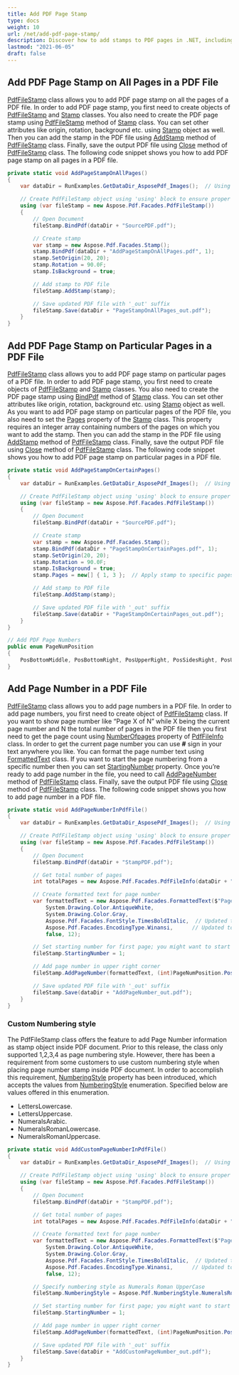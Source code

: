 ```yaml
---
title: Add PDF Page Stamp
type: docs
weight: 10
url: /net/add-pdf-page-stamp/
description: Discover how to add stamps to PDF pages in .NET, including text and images, for watermarking or branding using Aspose.PDF.
lastmod: "2021-06-05"
draft: false
---
```

<script type="application/ld+json">
{
    "@context": "https://schema.org",
    "@type": "TechArticle",
    "headline": "Add PDF Page Stamp",
    "alternativeHeadline": "Enhance PDFs with Custom Stamps and Page Numbers",
    "abstract": "Introducing the PDF Page Stamp feature that allows users to effortlessly add customized stamps on all or specific pages of a PDF document using the PdfFileStamp class. This functionality enhances document personalization by enabling various attributes like rotation, background, and custom numbering styles for page stamps, making your PDF files not only unique but also professionally polished",
    "author": {
        "@type": "Person",
        "name": "Anastasiia Holub",
        "givenName": "Anastasiia",
        "familyName": "Holub",
        "url": "https://www.linkedin.com/in/anastasiia-holub-750430225/"
    },
    "genre": "pdf document generation",
    "wordcount": "1309",
    "proficiencyLevel": "Beginner",
    "publisher": {
        "@type": "Organization",
        "name": "Aspose.PDF for .NET",
        "url": "https://products.aspose.com/pdf",
        "logo": "https://www.aspose.cloud/templates/aspose/img/products/pdf/aspose_pdf-for-net.svg",
        "alternateName": "Aspose",
        "sameAs": [
            "https://facebook.com/aspose.pdf/",
            "https://twitter.com/asposepdf",
            "https://www.youtube.com/channel/UCmV9sEg_QWYPi6BJJs7ELOg/featured",
            "https://www.linkedin.com/company/aspose",
            "https://stackoverflow.com/questions/tagged/aspose",
            "https://aspose.quora.com/",
            "https://aspose.github.io/"
        ],
        "contactPoint": [
            {
                "@type": "ContactPoint",
                "telephone": "+1 903 306 1676",
                "contactType": "sales",
                "areaServed": "US",
                "availableLanguage": "en"
            },
            {
                "@type": "ContactPoint",
                "telephone": "+44 141 628 8900",
                "contactType": "sales",
                "areaServed": "GB",
                "availableLanguage": "en"
            },
            {
                "@type": "ContactPoint",
                "telephone": "+61 2 8006 6987",
                "contactType": "sales",
                "areaServed": "AU",
                "availableLanguage": "en"
            }
        ]
    },
    "url": "/net/add-pdf-page-stamp/",
    "mainEntityOfPage": {
        "@type": "WebPage",
        "@id": "/net/add-pdf-page-stamp/"
    },
    "dateModified": "2024-11-25",
    "description": "Aspose.PDF can perform not only simple and easy tasks but also cope with more complex goals. Check the next section for advanced users and developers."
}
</script>

## Add PDF Page Stamp on All Pages in a PDF File

[PdfFileStamp](https://reference.aspose.com/pdf/net/aspose.pdf.facades/pdffilestamp) class allows you to add PDF page stamp on all the pages of a PDF file. In order to add PDF page stamp, you first need to create objects of [PdfFileStamp](https://reference.aspose.com/pdf/net/aspose.pdf.facades/pdffilestamp) and [Stamp](https://reference.aspose.com/pdf/net/aspose.pdf/stamp) classes. You also need to create the PDF page stamp using [PdfFileStamp](https://reference.aspose.com/pdf/net/aspose.pdf.facades/pdffilestamp)  method of [Stamp](https://reference.aspose.com/pdf/net/aspose.pdf/stamp) class. You can set other attributes like origin, rotation, background etc. using [Stamp](https://reference.aspose.com/pdf/net/aspose.pdf/stamp) object as well. Then you can add the stamp in the PDF file using [AddStamp](https://reference.aspose.com/pdf/net/aspose.pdf.facades/pdffilestamp/methods/addstamp) method of [PdfFileStamp](https://reference.aspose.com/pdf/net/aspose.pdf.facades/pdffilestamp) class. Finally, save the output PDF file using [Close](https://reference.aspose.com/pdf/net/aspose.pdf.facades/facade/methods/close) method of [PdfFileStamp](https://reference.aspose.com/pdf/net/aspose.pdf.facades/pdffilestamp) class. The following code snippet shows you how to add PDF page stamp on all pages in a PDF file.

```csharp
private static void AddPageStampOnAllPages()
{
	var dataDir = RunExamples.GetDataDir_AsposePdf_Images();  // Using dynamic path

	// Create PdfFileStamp object using 'using' block to ensure proper disposal
	using (var fileStamp = new Aspose.Pdf.Facades.PdfFileStamp())
	{
		// Open Document
		fileStamp.BindPdf(dataDir + "SourcePDF.pdf");

		// Create stamp
		var stamp = new Aspose.Pdf.Facades.Stamp();
		stamp.BindPdf(dataDir + "AddPageStampOnAllPages.pdf", 1);
		stamp.SetOrigin(20, 20);
		stamp.Rotation = 90.0F;
		stamp.IsBackground = true;

		// Add stamp to PDF file
		fileStamp.AddStamp(stamp);

		// Save updated PDF file with '_out' suffix
		fileStamp.Save(dataDir + "PageStampOnAllPages_out.pdf");
	}
}
```

## Add PDF Page Stamp on Particular Pages in a PDF File

[PdfFileStamp](https://reference.aspose.com/pdf/net/aspose.pdf.facades/pdffilestamp) class allows you to add PDF page stamp on particular pages of a PDF file. In order to add PDF page stamp, you first need to create objects of [PdfFileStamp](https://reference.aspose.com/pdf/net/aspose.pdf.facades/pdffilestamp) and [Stamp](https://reference.aspose.com/pdf/net/aspose.pdf/stamp) classes. You also need to create the PDF page stamp using [BindPdf](https://reference.aspose.com/pdf/net/aspose.pdf.facades.facade/bindpdf/methods/3) method of [Stamp](https://reference.aspose.com/pdf/net/aspose.pdf/stamp) class. You can set other attributes like origin, rotation, background etc. using [Stamp](https://reference.aspose.com/pdf/net/aspose.pdf/stamp) object as well. As you want to add PDF page stamp on particular pages of the PDF file, you also need to set the [Pages](https://reference.aspose.com/pdf/net/aspose.pdf.facades/stamp/properties/pages) property of the [Stamp](https://reference.aspose.com/pdf/net/aspose.pdf/stamp) class. This property requires an integer array containing numbers of the pages on which you want to add the stamp. Then you can add the stamp in the PDF file using [AddStamp](https://reference.aspose.com/pdf/net/aspose.pdf.facades/pdffilestamp/methods/addstamp) method of [PdfFileStamp](https://reference.aspose.com/pdf/net/aspose.pdf.facades/pdffilestamp) class. Finally, save the output PDF file using [Close](https://reference.aspose.com/pdf/net/aspose.pdf.facades/facade/methods/close) method of [PdfFileStamp](https://reference.aspose.com/pdf/net/aspose.pdf.facades/pdffilestamp) class. The following code snippet shows you how to add PDF page stamp on particular pages in a PDF file.

```csharp
private static void AddPageStampOnCertainPages()
{
	var dataDir = RunExamples.GetDataDir_AsposePdf_Images();  // Using dynamic path

	// Create PdfFileStamp object using 'using' block to ensure proper disposal
	using (var fileStamp = new Aspose.Pdf.Facades.PdfFileStamp())
	{
		// Open Document
		fileStamp.BindPdf(dataDir + "SourcePDF.pdf");

		// Create stamp
		var stamp = new Aspose.Pdf.Facades.Stamp();
		stamp.BindPdf(dataDir + "PageStampOnCertainPages.pdf", 1);
		stamp.SetOrigin(20, 20);
		stamp.Rotation = 90.0F;
		stamp.IsBackground = true;
		stamp.Pages = new[] { 1, 3 };  // Apply stamp to specific pages (1 and 3)

		// Add stamp to PDF file
		fileStamp.AddStamp(stamp);

		// Save updated PDF file with '_out' suffix
		fileStamp.Save(dataDir + "PageStampOnCertainPages_out.pdf");
	}
}

// Add PDF Page Numbers
public enum PageNumPosition
{
    PosBottomMiddle, PosBottomRight, PosUpperRight, PosSidesRight, PosUpperMiddle, PosBottomLeft, PosSidesLeft, PosUpperLeft
}
```

## Add Page Number in a PDF File

[PdfFileStamp](https://reference.aspose.com/pdf/net/aspose.pdf.facades/pdffilestamp) class allows you to add page numbers in a PDF file. In order to add page numbers, you first need to create object of [PdfFileStamp](https://reference.aspose.com/pdf/net/aspose.pdf.facades/pdffilestamp) class. If you want to show page number like “Page X of N” while X being the current page number and N the total number of pages in the PDF file then you first need to get the page count using [NumberOfpages](https://reference.aspose.com/pdf/net/aspose.pdf.facades/pdffileinfo/properties/numberofpages) property of [PdfFileInfo](https://reference.aspose.com/pdf/net/aspose.pdf.facades/pdffileinfo) class. In order to get the current page number you can use **#** sign in your text anywhere you like. You can format the page number text using [FormattedText](https://reference.aspose.com/pdf/net/aspose.pdf.facades/formattedtext) class. If you want to start the page numbering from a specific number then you can set [StartingNumber](https://reference.aspose.com/pdf/net/aspose.pdf.facades/pdffilestamp/properties/startingnumber) property. Once you’re ready to add page number in the file, you need to call [AddPageNumber](https://reference.aspose.com/pdf/net/aspose.pdf.facades.pdffilestamp/addpagenumber/methods/7) method of [PdfFileStamp](https://reference.aspose.com/pdf/net/aspose.pdf.facades/pdffilestamp) class. Finally, save the output PDF file using [Close](https://reference.aspose.com/pdf/net/aspose.pdf.facades/facade/methods/close) method of [PdfFileStamp](https://reference.aspose.com/pdf/net/aspose.pdf.facades/pdffilestamp) class. The following code snippet shows you how to add page number in a PDF file.

```csharp
private static void AddPageNumberInPdfFile()
{
	var dataDir = RunExamples.GetDataDir_AsposePdf_Images();  // Using dynamic path

	// Create PdfFileStamp object using 'using' block to ensure proper disposal
	using (var fileStamp = new Aspose.Pdf.Facades.PdfFileStamp())
	{
		// Open Document
		fileStamp.BindPdf(dataDir + "StampPDF.pdf");

		// Get total number of pages
		int totalPages = new Aspose.Pdf.Facades.PdfFileInfo(dataDir + "StampPDF.pdf").NumberOfPages;

		// Create formatted text for page number
		var formattedText = new Aspose.Pdf.Facades.FormattedText($"Page # of {totalPages}",
			System.Drawing.Color.AntiqueWhite,
			System.Drawing.Color.Gray,
			Aspose.Pdf.Facades.FontStyle.TimesBoldItalic,  // Updated to full enum name
			Aspose.Pdf.Facades.EncodingType.Winansi,      // Updated to full enum name
			false, 12);

		// Set starting number for first page; you might want to start from 2 or more
		fileStamp.StartingNumber = 1;

		// Add page number in upper right corner
		fileStamp.AddPageNumber(formattedText, (int)PageNumPosition.PosUpperRight);

		// Save updated PDF file with '_out' suffix
		fileStamp.Save(dataDir + "AddPageNumber_out.pdf");
	}
}
```

### Custom Numbering style

The PdfFileStamp class offers the feature to add Page Number information as stamp object inside PDF document. Prior to this release, the class only supported 1,2,3,4 as page numbering style. However, there has been a requirement from some customers to use custom numbering style when placing page number stamp inside PDF document. In order to accomplish this requirement, [NumberingStyle](https://reference.aspose.com/pdf/net/aspose.pdf/numberingstyle) property has been introduced, which accepts the values from [NumberingStyle](https://reference.aspose.com/pdf/net/aspose.pdf/numberingstyle) enumeration. Specified below are values offered in this enumeration.

- LettersLowercase.
- LettersUppercase.
- NumeralsArabic.
- NumeralsRomanLowercase.
- NumeralsRomanUppercase.

```csharp
private static void AddCustomPageNumberInPdfFile()
{
	var dataDir = RunExamples.GetDataDir_AsposePdf_Images();  // Using dynamic path

	// Create PdfFileStamp object using 'using' block to ensure proper disposal
	using (var fileStamp = new Aspose.Pdf.Facades.PdfFileStamp())
	{
		// Open Document
		fileStamp.BindPdf(dataDir + "StampPDF.pdf");

		// Get total number of pages
		int totalPages = new Aspose.Pdf.Facades.PdfFileInfo(dataDir + "StampPDF.pdf").NumberOfPages;

		// Create formatted text for page number
		var formattedText = new Aspose.Pdf.Facades.FormattedText($"Page # of {totalPages}",
			System.Drawing.Color.AntiqueWhite,
			System.Drawing.Color.Gray,
			Aspose.Pdf.Facades.FontStyle.TimesBoldItalic,  // Updated to full enum name
			Aspose.Pdf.Facades.EncodingType.Winansi,      // Updated to full enum name
			false, 12);

		// Specify numbering style as Numerals Roman UpperCase
		fileStamp.NumberingStyle = Aspose.Pdf.NumberingStyle.NumeralsRomanUppercase;

		// Set starting number for first page; you might want to start from 2 or more
		fileStamp.StartingNumber = 1;

		// Add page number in upper right corner
		fileStamp.AddPageNumber(formattedText, (int)PageNumPosition.PosUpperRight);

		// Save updated PDF file with '_out' suffix
		fileStamp.Save(dataDir + "AddCustomPageNumber_out.pdf");
	}
}
```
